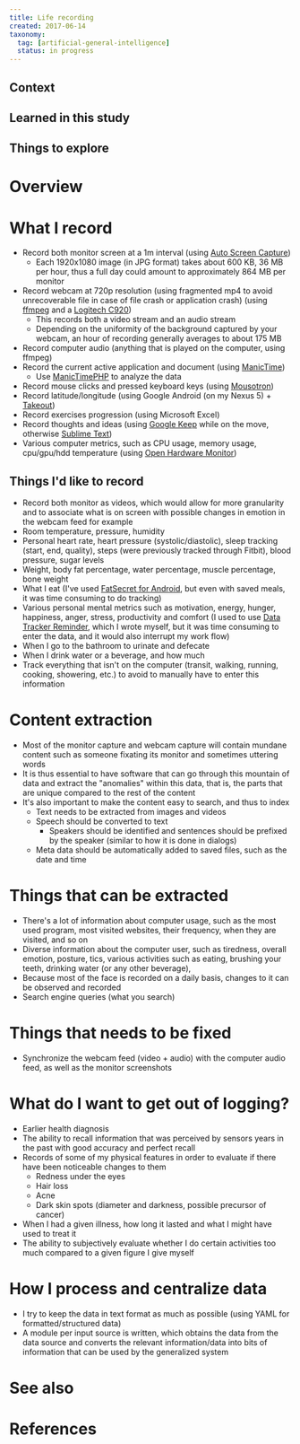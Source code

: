 ```yaml
---
title: Life recording
created: 2017-06-14
taxonomy:
  tag: [artificial-general-intelligence]
  status: in progress
---
```


## Context

## Learned in this study

## Things to explore

# Overview

# What I record
* Record both monitor screen at a 1m interval (using [Auto Screen Capture](https://github.com/gavinkendall/autoscreen))
	* Each 1920x1080 image (in JPG format) takes about 600 KB, 36 MB per hour, thus a full day could amount to approximately 864 MB per monitor
* Record webcam at 720p resolution (using fragmented mp4 to avoid unrecoverable file in case of file crash or application crash) (using [ffmpeg](https://ffmpeg.org/) and a [Logitech C920](https://www.logitech.com/en-ca/product/hd-pro-webcam-c920))
	* This records both a video stream and an audio stream
	* Depending on the uniformity of the background captured by your webcam, an hour of recording generally averages to about 175 MB
* Record computer audio (anything that is played on the computer, using ffmpeg)
* Record the current active application and document (using [ManicTime](http://www.manictime.com/))
	* Use [ManicTimePHP](https://github.com/ManicTimeTools/ManicTimePHP) to analyze the data
* Record mouse clicks and pressed keyboard keys (using [Mousotron](http://www.blacksunsoftware.com/mousotron.html))
* Record latitude/longitude (using Google Android (on my Nexus 5) + [Takeout](https://takeout.google.com/settings/takeout))
* Record exercises progression (using Microsoft Excel)
* Record thoughts and ideas (using [Google Keep](https://keep.google.com) while on the move, otherwise [Sublime Text](https://www.sublimetext.com/))
* Various computer metrics, such as CPU usage, memory usage, cpu/gpu/hdd temperature (using [Open Hardware Monitor](http://openhardwaremonitor.org/))

## Things I'd like to record
* Record both monitor as videos, which would allow for more granularity and to associate what is on screen with possible changes in emotion in the webcam feed for example
* Room temperature, pressure, humidity
* Personal heart rate, heart pressure (systolic/diastolic), sleep tracking (start, end, quality), steps (were previously tracked through Fitbit), blood pressure, sugar levels
* Weight, body fat percentage, water percentage, muscle percentage, bone weight
* What I eat (I've used [FatSecret for Android](https://play.google.com/store/apps/details?id=com.fatsecret.android&hl=en), but even with saved meals, it was time consuming to do tracking)
* Various personal mental metrics such as motivation, energy, hunger, happiness, anger, stress, productivity and comfort (I used to use [Data Tracker Reminder](https://github.com/tomzx/data-tracker-mobile), which I wrote myself, but it was time consuming to enter the data, and it would also interrupt my work flow)
* When I go to the bathroom to urinate and defecate
* When I drink water or a beverage, and how much
* Track everything that isn't on the computer (transit, walking, running, cooking, showering, etc.) to avoid to manually have to enter this information

# Content extraction
* Most of the monitor capture and webcam capture will contain mundane content such as someone fixating its monitor and sometimes uttering words
* It is thus essential to have software that can go through this mountain of data and extract the "anomalies" within this data, that is, the parts that are unique compared to the rest of the content
* It's also important to make the content easy to search, and thus to index
	* Text needs to be extracted from images and videos
	* Speech should be converted to text
		* Speakers should be identified and sentences should be prefixed by the speaker (similar to how it is done in dialogs)
	* Meta data should be automatically added to saved files, such as the date and time

# Things that can be extracted
* There's a lot of information about computer usage, such as the most used program, most visited websites, their frequency, when they are visited, and so on
* Diverse information about the computer user, such as tiredness, overall emotion, posture, tics, various activities such as eating, brushing your teeth, drinking water (or any other beverage),
* Because most of the face is recorded on a daily basis, changes to it can be observed and recorded
* Search engine queries (what you search)

# Things that needs to be fixed
* Synchronize the webcam feed (video + audio) with the computer audio feed, as well as the monitor screenshots

# What do I want to get out of logging?
* Earlier health diagnosis
* The ability to recall information that was perceived by sensors years in the past with good accuracy and perfect recall
* Records of some of my physical features in order to evaluate if there have been noticeable changes to them
	* Redness under the eyes
	* Hair loss
	* Acne
	* Dark skin spots (diameter and darkness, possible precursor of cancer)
* When I had a given illness, how long it lasted and what I might have used to treat it
* The ability to subjectively evaluate whether I do certain activities too much compared to a given figure I give myself

# How I process and centralize data
* I try to keep the data in text format as much as possible (using YAML for formatted/structured data)
* A module per input source is written, which obtains the data from the data source and converts the relevant information/data into bits of information that can be used by the generalized system

# See also

# References
